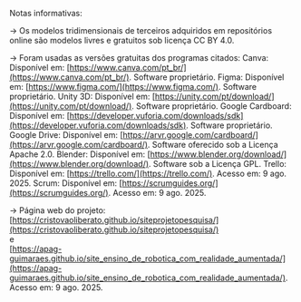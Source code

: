 Notas informativas:

-> Os modelos tridimensionais de terceiros adquiridos em repositórios online são modelos livres e gratuitos sob licença CC BY 4.0.

-> Foram usadas as versões gratuitas dos programas citados:
Canva: Disponível em: [https://www.canva.com/pt_br/](https://www.canva.com/pt_br/). Software proprietário.
Figma: Disponível em: [https://www.figma.com/](https://www.figma.com/). Software proprietário.
Unity 3D: Disponível em: [https://unity.com/pt/download/](https://unity.com/pt/download/). Software proprietário.
Google Cardboard: Disponível em: [https://developer.vuforia.com/downloads/sdk](https://developer.vuforia.com/downloads/sdk). Software proprietário.
Google Drive: Disponível em: [https://arvr.google.com/cardboard/](https://arvr.google.com/cardboard/). Software oferecido sob a Licença Apache 2.0.
Blender: Disponível em: [https://www.blender.org/download/](https://www.blender.org/download/). Software sob a Licença GPL.
Trello: Disponível em: [https://trello.com/](https://trello.com/). Acesso em: 9 ago. 2025.
Scrum: Disponível em: [https://scrumguides.org/](https://scrumguides.org/). Acesso em: 9 ago. 2025.

-> Página web do projeto:  
[https://cristovaoliberato.github.io/siteprojetopesquisa/](https://cristovaoliberato.github.io/siteprojetopesquisa/)  
e  
[https://apag-guimaraes.github.io/site_ensino_de_robotica_com_realidade_aumentada/](https://apag-guimaraes.github.io/site_ensino_de_robotica_com_realidade_aumentada/).  
Acesso em: 9 ago. 2025.
